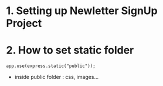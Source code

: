 # 1. Setting up Newletter SignUp Project
  
# 2. How to set static folder
```
app.use(express.static("public"));
```
  - inside public folder : css, images...
